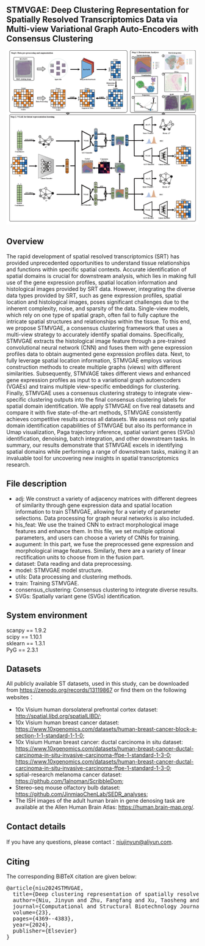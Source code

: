 ## STMVGAE: Deep Clustering Representation for Spatially Resolved Transcriptomics Data via Multi-view Variational Graph Auto-Encoders with Consensus Clustering
![image](https://github.com/JinyunNiu/STMVGAE/blob/main/STMVGAE_Overview.jpg)

## Overview
The rapid development of spatial resolved transcriptomics (SRT) has provided unprecedented opportunities to understand tissue relationships and functions within specific spatial contexts. Accurate identification of spatial domains is crucial for downstream analysis, which lies in making full use of the gene expression profiles, spatial location information and histological images provided by SRT data. 
However, integrating the diverse data types provided by SRT, such as gene expression profiles, spatial location and histological images, poses significant challenges due to the inherent complexity, noise, and sparsity of the data. Single-view models, which rely on one type of spatial graph, often fail to fully capture the intricate spatial structures and relationships within the tissue. 
To this end, we propose STMVGAE, a consensus clustering framework that uses a multi-view strategy to accurately identify spatial domains. Specifically, STMVGAE extracts the histological image feature through a pre-trained convolutional neural network (CNN) and fuses them with gene expression profiles data to obtain augmented gene expression profiles data. Next, to fully leverage spatial location information, STMVGAE employs various construction methods to create multiple graphs (views) with different similarities. Subsequently, STMVAGE takes different views and enhanced gene expression profiles as input to a variational graph autoencoders (VGAEs) and trains multiple view-specific embeddings for clustering. Finally, STMVGAE uses a consensus clustering strategy to integrate view-specific clustering outputs into the final consensus clustering labels for spatial domain identification.
We apply STMVGAE on five real datasets and compare it with five state-of-the-art methods, STMVGAE consistently achieves competitive results across all datasets. We assess not only spatial domain identification capabilities of STMVGAE but also its performance in Umap visualization, Paga trajectory inference, spatial variant genes (SVGs) identification, denoising, batch integration, and other downstream tasks. In summary, our results demonstrate that STMVGAE excels in identifying spatial domains while performing a range of downstream tasks, making it an invaluable tool for uncovering new insights in spatial transcriptomics research.

## File description
* adj: We construct a variety of adjacency matrices with different degrees of similarity through gene expression data and spatial location information to train STMVGAE, allowing for a variety of parameter selections. Data processing for graph neural networks is also included.   
* his_feat: We use the trained CNN to extract morphological image features and enhance them. In this file, we set multiple optional parameters, and users can choose a variety of CNNs for training.   
* augument: In this part, we fuse the preprocessed gene expression and morphological image features. Similarly, there are a variety of linear rectification units to choose from in the fusion part.
* dataset: Data reading and data preprocessing.
* model: STMVGAE model structure.
* utils: Data processing and clustering methods.
* train: Training STMVGAE.
* consensus_clustering: Consensus clustering to integrate diverse results.
* SVGs: Spatially variant gene (SVGs) identification.

## System environment
scanpy == 1.9.2   
scipy == 1.10.1   
sklearn == 1.3.1   
PyG == 2.3.1

## Datasets
All publicly available ST datasets, used in this study, can be downloaded from https://zenodo.org/records/13119867 or find them on the following websites：
-  10x Visium human dorsolateral prefrontal cortex dataset: http://spatial.libd.org/spatialLIBD/;
-  10x Visium human breast cancer dataset: https://www.10xgenomics.com/datasets/human-breast-cancer-block-a-section-1-1-standard-1-1-0;
-  10x Visium Human breast cancer: ductal carcinoma in situ dataset: https://www.10xgenomics.com/datasets/human-breast-cancer-ductal-carcinoma-in-situ-invasive-carcinoma-ffpe-1-standard-1-3-0; https://www.10xgenomics.com/datasets/human-breast-cancer-ductal-carcinoma-in-situ-invasive-carcinoma-ffpe-1-standard-1-3-0; 
-  sptial-research melanoma cancer dataset: https://github.com/1alnoman/ScribbleDom;
-  Stereo-seq mouse olfactory bulb dataset: https://github.com/JinmiaoChenLab/SEDR_analyses;
-  The ISH images of the adult human brain in gene denosing task are available at the Allen Human Brain Atlas: https://human.brain-map.org/.

## Contact details
If you have any questions, please contact：niujinyun@aliyun.com.

## Citing
<p>The corresponding BiBTeX citation are given below:</p>
<div class="highlight-none"><div class="highlight"><pre>
@article{niu2024STMVGAE,
  title={Deep clustering representation of spatially resolved transcriptomics data using multi-view variational graph auto-encoders with consensus clustering},
  author={Niu, Jinyun and Zhu, Fangfang and Xu, Taosheng and Wang, Shunfang and Min, Wenwen},
  journal={Computational and Structural Biotechnology Journal},
  volume={23},
  pages={4369--4383},
  year={2024},
  publisher={Elsevier}
}
</pre></div>
